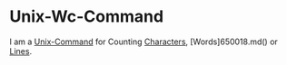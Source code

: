 # Unix-Wc-Command

I am a [Unix-Command](404.md) for Counting [Characters](700010.md), [Words]650018.md() or [Lines](700011.md).